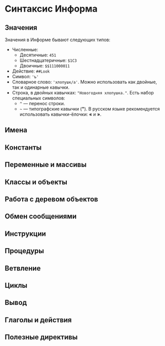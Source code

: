 # Синтаксис Информа

## Значения

Значения в Информе бывают следующих типов:

* Численные:
  * Десятичные: `451`
  * Шестнадцатеричные: `$1C3`
  * Двоичные: `$$111000011`
* Действие: `##Look`
* Символ: `'ъ'`
* Словарное слово: `'хлопушк/а'`. Можно использовать как двойные, так и одинарные кавычки.
* Строка, в двойных кавычках: `"Новогодняя хлопушка."`. Есть набор специальных символов:
  * `^` — перенос строки.
  * `~` — типографские кавычки (**"**). В русском языке рекомендуется использовать кавычки-ёлочки: **«** и **»**.

## Имена

## Константы

## Переменные и массивы

## Классы и объекты

## Работа с деревом объектов

## Обмен сообщениями

## Инструкции

## Процедуры

## Ветвление

## Циклы

## Вывод

## Глаголы и действия

## Полезные директивы
